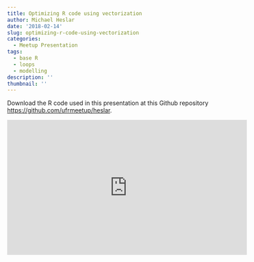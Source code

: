 ```yaml
---
title: Optimizing R code using vectorization
author: Michael Heslar
date: '2018-02-14'
slug: optimizing-r-code-using-vectorization
categories:
  - Meetup Presentation
tags:
  - base R
  - loops
  - modelling
description: ''
thumbnail: ''
---
```


Download the R code used in this presentation at this Github repository https://github.com/ufrmeetup/heslar.

<iframe width="560" height="315" src="https://www.youtube.com/embed/AH04TCasjBw" frameborder="0" allow="autoplay; encrypted-media" allowfullscreen></iframe>